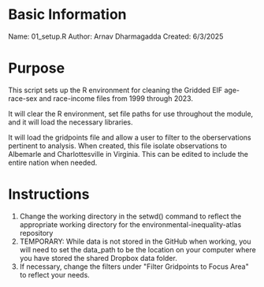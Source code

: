# Basic Information

Name: 01_setup.R
Author: Arnav Dharmagadda
Created: 6/3/2025

# Purpose

This script sets up the R environment for cleaning the Gridded EIF age-race-sex and race-income files from 1999 through 2023.

It will clear the R environment, set file paths for use throughout the module, and it will load the necessary libraries.

It will load the gridpoints file and allow a user to filter to the oberservations pertinent to analysis. When created, this file isolate observations to Albemarle and Charlottesville in Virginia. This can be edited to include the entire nation when needed.

# Instructions

1. Change the working directory in the setwd() command to reflect the appropriate working directory for the environmental-inequality-atlas repository
2. TEMPORARY: While data is not stored in the GitHub when working, you will need to set the data_path to be the location on your computer where you have stored the shared Dropbox data folder. 
3. If necessary, change the filters under "Filter Gridpoints to Focus Area" to reflect your needs.
